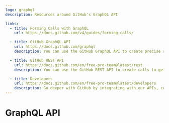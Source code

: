 ```yaml
---
logo: graphql
description: Resources around GitHub's GraphQL API

links:
  - title: Forming Calls with GraphQL
    url: https://docs.github.com/v4/guides/forming-calls/

  - title: GitHub GraphQL API
    url: https://docs.github.com/graphql
    description: You can use the GitHub GraphQL API to create precise and flexible queries for the data you need to integrate with GitHub.

  - title: GitHub REST API
    url: https://docs.github.com/en/free-pro-team@latest/rest
    description: You can use the GitHub REST API to create calls to get the data you need to integrate with GitHub.

  - title: Developers
    url: https://docs.github.com/en/free-pro-team@latest/developers
    description: Go deeper with GitHub by integrating with our APIs, customizing your GitHub workflow, and building and sharing apps with the community.
---
```

# GraphQL API

